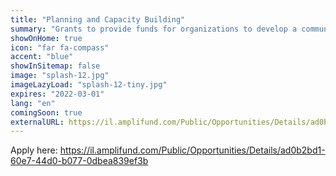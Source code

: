 ```yaml
---
title: "Planning and Capacity Building"
summary: "Grants to provide funds for organizations to develop a community plan for service provision or to build their own internal capacity to provide services."
showOnHome: true
icon: "far fa-compass"
accent: "blue"
showInSitemap: false
image: "splash-12.jpg"
imageLazyLoad: "splash-12-tiny.jpg"
expires: "2022-03-01"
lang: "en"
comingSoon: true
externalURL: https://il.amplifund.com/Public/Opportunities/Details/ad0b2bd1-60e7-44d0-b077-0dbea839ef3b
---
```


Apply here: https://il.amplifund.com/Public/Opportunities/Details/ad0b2bd1-60e7-44d0-b077-0dbea839ef3b
